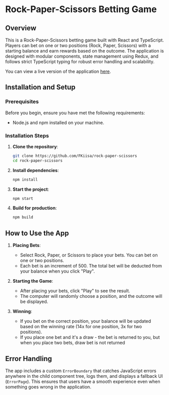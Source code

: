 # Rock-Paper-Scissors Betting Game

## Overview

This is a Rock-Paper-Scissors betting game built with React and TypeScript. Players can bet on one or two positions (Rock, Paper, Scissors) with a starting balance and earn rewards based on the outcome. The application is designed with modular components, state management using Redux, and follows strict TypeScript typing for robust error handling and scalability.

You can view a live version of the application [here](https://rock-paper-scissors-six-zeta.vercel.app/).

## Installation and Setup

### Prerequisites

Before you begin, ensure you have met the following requirements:

- Node.js and npm installed on your machine.

### Installation Steps

1. **Clone the repository**:
   ```bash
   git clone https://github.com/FKiisa/rock-paper-scissors
   cd rock-paper-scissors
   ```
2. **Install dependencies**:
    ```bash
    npm install
    ```
3. **Start the project**:
    ```bash
    npm start
    ```
4. **Build for production**:
    ```bash
    npm build
    ```

## How to Use the App

1. **Placing Bets**: 
   - Select Rock, Paper, or Scissors to place your bets. You can bet on one or two positions.
   - Each bet is an increment of 500. The total bet will be deducted from your balance when you click "Play".

2. **Starting the Game**:
   - After placing your bets, click "Play" to see the result.
   - The computer will randomly choose a position, and the outcome will be displayed.

3. **Winning**:
   - If you bet on the correct position, your balance will be updated based on the winning rate (14x for one position, 3x for two positions).
   - If you place one bet and it's a draw - the bet is returned to you, but when you place two bets, draw bet is not returned

## Error Handling

The app includes a custom `ErrorBoundary` that catches JavaScript errors anywhere in the child component tree, logs them, and displays a fallback UI (`ErrorPage`). This ensures that users have a smooth experience even when something goes wrong in the application.


